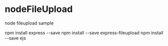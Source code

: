 # nodeFileUpload
node fileupload sample

npm install express --save
npm install --save express-fileupload
npm install --save ejs


